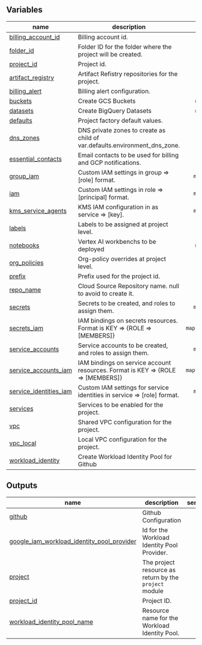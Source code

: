 
<!-- BEGIN TFDOC -->

## Variables

| name | description | type | required | default |
|---|---|:---:|:---:|:---:|
| [billing_account_id](variables.tf#L28) | Billing account id. | <code>string</code> | ✓ |  |
| [folder_id](variables.tf#L96) | Folder ID for the folder where the project will be created. | <code>string</code> | ✓ |  |
| [project_id](variables.tf#L158) | Project id. | <code>string</code> | ✓ |  |
| [artifact_registry](variables.tf#L17) | Artifact Refistry repositories for the project. | <code title="map&#40;object&#40;&#123;&#10;  format &#61; string&#10;  region &#61; string&#10;  &#125;&#10;&#41;&#41;">map&#40;object&#40;&#123;&#8230;&#41;&#41;</code> |  | <code>null</code> |
| [billing_alert](variables.tf#L33) | Billing alert configuration. | <code title="object&#40;&#123;&#10;  amount &#61; number&#10;  thresholds &#61; object&#40;&#123;&#10;    current    &#61; list&#40;number&#41;&#10;    forecasted &#61; list&#40;number&#41;&#10;  &#125;&#41;&#10;  credit_treatment &#61; string&#10;&#125;&#41;">object&#40;&#123;&#8230;&#125;&#41;</code> |  | <code>null</code> |
| [buckets](variables.tf#L68) | Create GCS Buckets | <code title="map&#40;object&#40;&#123;&#10;  region &#61; string&#10;&#125;&#41;&#41;">map&#40;object&#40;&#123;&#8230;&#125;&#41;&#41;</code> |  | <code>null</code> |
| [datasets](variables.tf#L76) | Create BigQuery Datasets | <code title="map&#40;object&#40;&#123;&#10;  region &#61; string&#10;&#125;&#41;&#41;">map&#40;object&#40;&#123;&#8230;&#125;&#41;&#41;</code> |  | <code>null</code> |
| [defaults](variables.tf#L46) | Project factory default values. | <code title="object&#40;&#123;&#10;  billing_account_id &#61; string&#10;  billing_alert &#61; object&#40;&#123;&#10;    amount &#61; number&#10;    thresholds &#61; object&#40;&#123;&#10;      current    &#61; list&#40;number&#41;&#10;      forecasted &#61; list&#40;number&#41;&#10;    &#125;&#41;&#10;    credit_treatment &#61; string&#10;  &#125;&#41;&#10;  environment_dns_zone  &#61; string&#10;  essential_contacts    &#61; list&#40;string&#41;&#10;  labels                &#61; map&#40;string&#41;&#10;  notification_channels &#61; list&#40;string&#41;&#10;  shared_vpc_self_link  &#61; string&#10;  vpc_host_project      &#61; string&#10;&#125;&#41;">object&#40;&#123;&#8230;&#125;&#41;</code> |  | <code>null</code> |
| [dns_zones](variables.tf#L84) | DNS private zones to create as child of var.defaults.environment_dns_zone. | <code>list&#40;string&#41;</code> |  | <code>&#91;&#93;</code> |
| [essential_contacts](variables.tf#L90) | Email contacts to be used for billing and GCP notifications. | <code>list&#40;string&#41;</code> |  | <code>&#91;&#93;</code> |
| [group_iam](variables.tf#L101) | Custom IAM settings in group => [role] format. | <code>map&#40;list&#40;string&#41;&#41;</code> |  | <code>&#123;&#125;</code> |
| [iam](variables.tf#L107) | Custom IAM settings in role => [principal] format. | <code>map&#40;list&#40;string&#41;&#41;</code> |  | <code>&#123;&#125;</code> |
| [kms_service_agents](variables.tf#L113) | KMS IAM configuration in as service => [key]. | <code>map&#40;list&#40;string&#41;&#41;</code> |  | <code>&#123;&#125;</code> |
| [labels](variables.tf#L119) | Labels to be assigned at project level. | <code>map&#40;string&#41;</code> |  | <code>&#123;&#125;</code> |
| [notebooks](variables.tf#L125) | Vertex AI workbenchs to be deployed | <code title="map&#40;object&#40;&#123;&#10;  owner                 &#61; string&#10;  region                &#61; string&#10;  subnet                &#61; string&#10;  internal_ip_only      &#61; bool&#10;  idle_shutdown_timeout &#61; bool&#10;&#125;&#41;&#41;">map&#40;object&#40;&#123;&#8230;&#125;&#41;&#41;</code> |  | <code>null</code> |
| [org_policies](variables.tf#L138) | Org-policy overrides at project level. | <code title="object&#40;&#123;&#10;  policy_boolean &#61; map&#40;bool&#41;&#10;  policy_list &#61; map&#40;object&#40;&#123;&#10;    inherit_from_parent &#61; bool&#10;    suggested_value     &#61; string&#10;    status              &#61; bool&#10;    values              &#61; list&#40;string&#41;&#10;  &#125;&#41;&#41;&#10;&#125;&#41;">object&#40;&#123;&#8230;&#125;&#41;</code> |  | <code>null</code> |
| [prefix](variables.tf#L152) | Prefix used for the project id. | <code>string</code> |  | <code>null</code> |
| [repo_name](variables.tf#L163) | Cloud Source Repository name. null to avoid to create it. | <code>string</code> |  | <code>null</code> |
| [secrets](variables.tf#L184) | Secrets to be created, and roles to assign them. | <code>map&#40;list&#40;string&#41;&#41;</code> |  | <code>&#123;&#125;</code> |
| [secrets_iam](variables.tf#L190) | IAM bindings on secrets resources. Format is KEY => {ROLE => [MEMBERS]} | <code>map&#40;map&#40;list&#40;string&#41;&#41;&#41;</code> |  | <code>&#123;&#125;</code> |
| [service_accounts](variables.tf#L170) | Service accounts to be created, and roles to assign them. | <code>map&#40;list&#40;string&#41;&#41;</code> |  | <code>&#123;&#125;</code> |
| [service_accounts_iam](variables.tf#L176) | IAM bindings on service account resources. Format is KEY => {ROLE => [MEMBERS]} | <code>map&#40;map&#40;list&#40;string&#41;&#41;&#41;</code> |  | <code>&#123;&#125;</code> |
| [service_identities_iam](variables.tf#L205) | Custom IAM settings for service identities in service => [role] format. | <code>map&#40;list&#40;string&#41;&#41;</code> |  | <code>&#123;&#125;</code> |
| [services](variables.tf#L198) | Services to be enabled for the project. | <code>list&#40;string&#41;</code> |  | <code>&#91;&#93;</code> |
| [vpc](variables.tf#L212) | Shared VPC configuration for the project. | <code title="object&#40;&#123;&#10;  host_project &#61; string&#10;  gke_setup &#61; object&#40;&#123;&#10;    enable_security_admin     &#61; bool&#10;    enable_host_service_agent &#61; bool&#10;  &#125;&#41;&#10;  subnets_iam &#61; map&#40;list&#40;string&#41;&#41;&#10;&#125;&#41;">object&#40;&#123;&#8230;&#125;&#41;</code> |  | <code>null</code> |
| [vpc_local](variables.tf#L225) | Local VPC configuration for the project. | <code title="object&#40;&#123;&#10;  name              &#61; string&#10;  psa_config_ranges &#61; map&#40;string&#41;&#10;  subnets &#61; list&#40;object&#40;&#123;&#10;    name               &#61; string&#10;    region             &#61; string&#10;    ip_cidr_range      &#61; string&#10;    secondary_ip_range &#61; map&#40;string&#41;&#10;    &#125;&#10;  &#41;&#41;&#10;  &#125;&#10;&#41;">object&#40;&#123;&#8230;&#41;</code> |  | <code>null</code> |
| [workload_identity](variables.tf#L242) | Create Workload Identity Pool for Github | <code title="object&#40;&#123;&#10;  identity_pool_claims &#61; string&#10;&#125;&#41;">object&#40;&#123;&#8230;&#125;&#41;</code> |  | <code>null</code> |

## Outputs

| name | description | sensitive |
|---|---|:---:|
| [github](outputs.tf#L33) | Github Configuration |  |
| [google_iam_workload_identity_pool_provider](outputs.tf#L45) | Id for the Workload Identity Pool Provider. |  |
| [project](outputs.tf#L50) | The project resource as return by the `project` module |  |
| [project_id](outputs.tf#L60) | Project ID. |  |
| [workload_identity_pool_name](outputs.tf#L40) | Resource name for the Workload Identity Pool. |  |

<!-- END TFDOC -->
